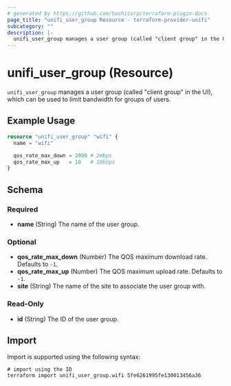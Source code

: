 ```yaml
---
# generated by https://github.com/hashicorp/terraform-plugin-docs
page_title: "unifi_user_group Resource - terraform-provider-unifi"
subcategory: ""
description: |-
  unifi_user_group manages a user group (called "client group" in the UI), which can be used to limit bandwidth for groups of users.
---
```


# unifi_user_group (Resource)

`unifi_user_group` manages a user group (called "client group" in the UI), which can be used to limit bandwidth for groups of users.

## Example Usage

```terraform
resource "unifi_user_group" "wifi" {
  name = "wifi"

  qos_rate_max_down = 2000 # 2mbps
  qos_rate_max_up   = 10   # 10kbps
}
```

<!-- schema generated by tfplugindocs -->
## Schema

### Required

- **name** (String) The name of the user group.

### Optional

- **qos_rate_max_down** (Number) The QOS maximum download rate. Defaults to `-1`.
- **qos_rate_max_up** (Number) The QOS maximum upload rate. Defaults to `-1`.
- **site** (String) The name of the site to associate the user group with.

### Read-Only

- **id** (String) The ID of the user group.

## Import

Import is supported using the following syntax:

```shell
# import using the ID
terraform import unifi_user_group.wifi 5fe6261995fe130013456a36
```
